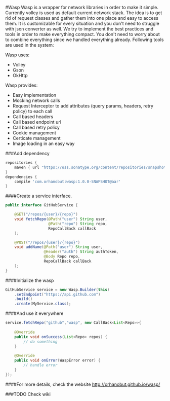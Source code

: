 #Wasp
Wasp is a wrapper for network libraries in order to make it simple.
Currently volley is used as default current network stack.
The idea is to get rid of request classes and gather them into one place and easy to access them.
It is customizable for every situation and you don't need to struggle with json converter as well.
We try to implement the best practices and tools in order to make everything compact.
You don't need to worry about to combine everything since we handled everything already.
Following tools are used in the system:

Wasp uses:
- Volley
- Gson
- OkHttp

Wasp provides:
- Easy implementation
- Mocking network calls
- Request Interceptor to add attributes (query params, headers, retry policy) to each call
- Call based headers
- Call based endpoint url
- Call based retry policy
- Cookie management
- Certicate management
- Image loading in an easy way

###Add dependency
```groovy
repositories {
    maven { url "https://oss.sonatype.org/content/repositories/snapshots/"}
}
dependencies {
    compile 'com.orhanobut:wasp:1.0.0-SNAPSHOT@aar'
}
```

####Create a service interface.

```java
public interface GitHubService {

    @GET("/repos/{user}/{repo}")
    void fetchRepo(@Path("user") String user,
                   @Path("repo") String repo,
                   RepoCallBack callBack
    );

    @POST("/repos/{user}/{repo}")
    void addName(@Path("user") String user,
                 @Header("auth") String authToken,
                 @Body Repo repo,
                 RepoCallBack callBack
    );
}
```

####Initialize the wasp

```java
GitHubService service = new Wasp.Builder(this)
    .setEndpoint("https://api.github.com")
    .build()
    .create(MyService.class);
```

####And use it everywhere

```java
service.fetchRepo("github","wasp", new CallBack<List<Repo>>{
    
    @Override
    public void onSuccess(List<Repo> repos) {
        // do something
    }
    
    @Override
    public void onError(WaspError error) {
        // handle error
    }
});
```

####For more details, check the website
http://orhanobut.github.io/wasp/

###TODO
Check wiki
